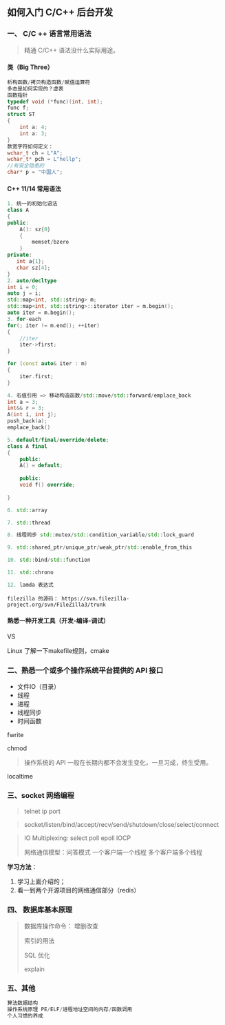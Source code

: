 ## 如何入门 C/C++ 后台开发

### 一、 C/C ++ 语言常用语法

> 精通 C/C++ 语法没什么实际用途。



#### 类（Big Three）

```c++
析构函数/拷贝构造函数/赋值运算符
多态是如何实现的？虚表
函数指针
typedef void (*func)(int, int);
func f;
struct ST
{
    int a: 4;
    int a: 3;   
}
款宽字符如何定义：
wchar_t ch = L"A";
wchar_t* pch = L"hellp";
//有安全隐患的
char* p = "中国人";
```



#### C++ 11/14 常用语法

```c++
1. 统一的初始化语法
class A
{
public:
	A(): sz{0}
	{
        memset/bzero
	}
private:
   int a{1}; 
   char sz[4];
}
2. auto/decltype
int i = 0;
auto j = i;
std::map<int, std::string> m;
std::map<int, std::string>::iterator iter = m.begin();
auto iter = m.begin();
3. for-each
for(; iter != m.end(); ++iter)
{
    //iter 
    iter->first;
}

for (const auto& iter : m)
{
    iter.first;
}

4. 右值引用 => 移动构造函数/std::move/std::forward/emplace_back
int a = 3;
int&& r = 3;
A(int i, int j);
push_back(a);
emplace_back()

5. default/final/override/delete;
class A final
{
    public:
    A() = default;
    
    public:
    void f() override;
    
}

6. std::array

7. std::thread

8. 线程同步 std::mutex/std::condition_variable/std::lock_guard

9. std::shared_ptr/unique_ptr/weak_ptr/std::enable_from_this

10. std::bind/std::function

11. std::chrono

12. lamda 表达式
```

```
filezilla 的源码： https://svn.filezilla-project.org/svn/FileZilla3/trunk
```





#### 熟悉一种开发工具（开发-编译-调试）

VS

Linux 了解一下makefile规则，cmake



### 二、熟悉一个或多个操作系统平台提供的 API 接口

- 文件IO（目录）
- 线程
- 进程
- 线程同步
- 时间函数

fwrite

chmod 

> 操作系统的 API 一般在长期内都不会发生变化，一旦习成，终生受用。

localtime



### 三、socket 网络编程

> telnet ip port

> socket/listen/bind/accept/recv/send/shutdown/close/select/connect

> IO Multiplexing: select poll epoll IOCP
>
> 网络通信模型：问答模式 一个客户端一个线程 多个客户端多个线程

**学习方法**：

1. 学习上面介绍的；
2. 看一到两个开源项目的网络通信部分（redis）



### 四、 数据库基本原理

> 数据库操作命令： 增删改查
>
> 索引的用法
>
> SQL 优化
>
> explain





### 五、其他

```c
算法数据结构
操作系统原理 PE/ELF/进程地址空间的内存/函数调用
个人习惯的养成
```









